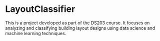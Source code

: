 # LayoutClassifier
This is a project developed as part of the DS203 course. It focuses on analyzing and classifying building layout designs using data science and machine learning techniques.

